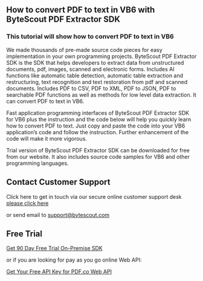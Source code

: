 ## How to convert PDF to text in VB6 with ByteScout PDF Extractor SDK

### This tutorial will show how to convert PDF to text in VB6

We made thousands of pre-made source code pieces for easy implementation in your own programming projects. ByteScout PDF Extractor SDK is the SDK that helps developers to extract data from unstructured documents, pdf, images, scanned and electronic forms. Includes AI functions like automatic table detection, automatic table extraction and restructuring, text recognition and text restoration from pdf and scanned documents. Includes PDF to CSV, PDF to XML, PDF to JSON, PDF to searchable PDF functions as well as methods for low level data extraction. It can convert PDF to text in VB6.

Fast application programming interfaces of ByteScout PDF Extractor SDK for VB6 plus the instruction and the code below will help you quickly learn how to convert PDF to text. Just copy and paste the code into your VB6 application’s code and follow the instruction. Further enhancement of the code will make it more vigorous.

Trial version of ByteScout PDF Extractor SDK can be downloaded for free from our website. It also includes source code samples for VB6 and other programming languages.

## Contact Customer Support

Click here to get in touch via our secure online customer support desk [please click here](https://bytescout.zendesk.com/hc/en-us/requests/new?subject=ByteScout%20PDF%20Extractor%20SDK%20Question)

or send email to [support@bytescout.com](mailto:support@bytescout.com?subject=ByteScout%20PDF%20Extractor%20SDK%20Question) 

## Free Trial

[Get 90 Day Free Trial On-Premise SDK](https://bytescout.com/download/web-installer?utm_source=github-readme)

or if you are looking for pay as you go online Web API:

[Get Your Free API Key for PDF.co Web API](https://pdf.co/documentation/api?utm_source=github-readme)